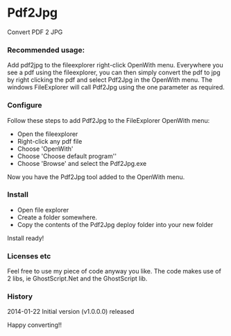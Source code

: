 # Pdf2Jpg
Convert PDF 2 JPG 

### Recommended usage:

Add pdf2jpg to the fileexplorer right-click OpenWith menu.
Everywhere you see a pdf using the fileexplorer, you can then simply convert the pdf
to jpg by right clicking the pdf and select Pdf2Jpg in the OpenWith menu.
The windows FileExplorer will call Pdf2Jpg using the one parameter as required.

### Configure
Follow these steps to add Pdf2Jpg to the FileExplorer OpenWith menu:
* Open the fileexplorer
* Right-click any pdf file
* Choose 'OpenWith'
* Choose 'Choose default program''
* Choose 'Browse' and select the Pdf2Jpg.exe

Now you have the Pdf2Jpg tool added to the OpenWith menu.

### Install
* Open file explorer
* Create a folder somewhere.
* Copy the contents of the Pdf2Jpg deploy folder into your new folder

Install ready!

### Licenses etc
Feel free to use my piece of code anyway you like.  The code makes use of 2 libs, ie GhostScript.Net and the GhostScript lib.


### History
2014-01-22 Initial version (v1.0.0.0) released

Happy converting!!

